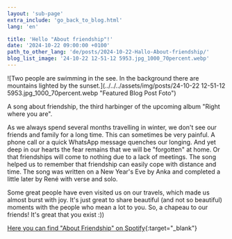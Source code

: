 ```yaml
---
layout: 'sub-page'
extra_include: 'go_back_to_blog.html'
lang: 'en'

title: 'Hello "About friendship"!'
date: '2024-10-22 09:00:00 +0100'
path_to_other_lang: 'de/posts/2024-10-22-Hallo-About-friendship/'
blog_list_image: '24-10-22 12-51-12 5953.jpg_1000_70percent.webp'
---
```

![Two people are swimming in the see. In the background there are mountains lighted by the sunset.](../../../assets/img/posts/24-10-22 12-51-12 5953.jpg_1000_70percent.webp "Featured Blog Post Foto")

A song about friendship, the third harbinger of the upcoming album "Right where you are".<!--more-->

As we always spend several months travelling in winter, we don't see our friends and family for a long time. This can sometimes be very painful. A phone call or a quick WhatsApp message quenches our longing. And yet deep in our hearts the fear remains that we will be "forgotten" at home. Or that friendships will come to nothing due to a lack of meetings. The song helped us to remember that friendship can easily cope with distance and time. The song was written on a New Year's Eve by Anka and completed a little later by René with verse and solo.

Some great people have even visited us on our travels, which made us almost burst with joy. It's just great to share beautiful (and not so beautiful) moments with the people who mean a lot to you. So, a chapeau to our friends! It's great that you exist :))

[Here you can find "About Friendship" on Spotify](https://open.spotify.com/intl-de/album/0RQfjYh286ddfEpXeLRQ3x){:target="_blank"}

